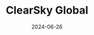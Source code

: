 ---  
layout: startup_page  
title: "ClearSky Global"  
id: "clearskyglobal.ca"  
permalink: "/clearskyglobalclearskyglobal.ca06262024/"  
website: "https://clearskyglobal.ca/"  
funding_round: ""  
funding_amount: "$168M"  
investors: ""  
about: "ClearSky Global Corp. is a modern energy company producing high-quality, low-carbon aviation and transportation fuels using its ECOGY® technology. This technology converts natural gas into diesel and jet fuel at a lower cost than biofuels and refined petroleum fuels, offering a sustainable solution for emissions reduction. ClearSky's modular facilities can be located at airports or other strategic locations for efficient deployment."  
markets: "Clean Energy, Clean Fuels, Aviation Fuel, Transportation Fuel, Climate Technology Product Manufacturing"  
hq: "Calgary, Alberta, Canada"  
founded_year: "2022"  
linkedin: "https://www.linkedin.com/company/clearsky-global"  
twitter: ""  
instagram: ""  
facebook: ""  
crunchbase: "https://www.crunchbase.com/organization/clearsky-global?utm_source=linkedin&utm_medium=referral&utm_campaign=linkedin_companies&utm_content=profile_cta_anon&trk=funding_crunchbase"  
pitchbook: ""  

date_display: "26-Jun-2024"  
date: "2024-06-26"

# SEO Optimization  
meta_title: "ClearSky Global -  Funding ($168M)"  
meta_description: "ClearSky Global, ClearSky Global Corp. is a modern energy company producing high-quality, low-carbon aviation and transportation fuels using its ECOGY® technology. Thi..."  
meta_keywords: "ClearSky Global, Clean Energy, Clean Fuels, Aviation Fuel, Transportation Fuel, Climate Technology Product Manufacturing,  funding"  
canonical_url: "https://startup.projectstartups.com/clearskyglobalclearskyglobal.ca06262024/"  
---